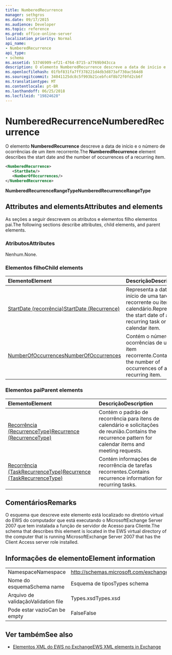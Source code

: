 ```yaml
---
title: NumberedRecurrence
manager: sethgros
ms.date: 09/17/2015
ms.audience: Developer
ms.topic: reference
ms.prod: office-online-server
localization_priority: Normal
api_name:
- NumberedRecurrence
api_type:
- schema
ms.assetid: 53746909-ef21-4764-8715-a7769b943cca
description: O elemento NumberedRecurrence descreve a data de início e o número de ocorrências de um item recorrente.
ms.openlocfilehash: 01fbf831fa7ff378221d4db3d873af730ac564d8
ms.sourcegitcommit: 34041125dc8c5f993b21cebfc4f8b72f0fd2cb6f
ms.translationtype: MT
ms.contentlocale: pt-BR
ms.lasthandoff: 06/25/2018
ms.locfileid: "19824628"
---
```

# <a name="numberedrecurrence"></a><span data-ttu-id="917e2-103">NumberedRecurrence</span><span class="sxs-lookup"><span data-stu-id="917e2-103">NumberedRecurrence</span></span>

<span data-ttu-id="917e2-104">O elemento **NumberedRecurrence** descreve a data de início e o número de ocorrências de um item recorrente.</span><span class="sxs-lookup"><span data-stu-id="917e2-104">The **NumberedRecurrence** element describes the start date and the number of occurrences of a recurring item.</span></span> 
  
```xml
<NumberedRecurrence>
   <StartDate/>
   <NumberOfOccurrences/>
</NumberedRecurrence>
```

 <span data-ttu-id="917e2-105">**NumberedRecurrenceRangeType**</span><span class="sxs-lookup"><span data-stu-id="917e2-105">**NumberedRecurrenceRangeType**</span></span>
## <a name="attributes-and-elements"></a><span data-ttu-id="917e2-106">Attributes and elements</span><span class="sxs-lookup"><span data-stu-id="917e2-106">Attributes and elements</span></span>

<span data-ttu-id="917e2-107">As seções a seguir descrevem os atributos e elementos filho elementos pai.</span><span class="sxs-lookup"><span data-stu-id="917e2-107">The following sections describe attributes, child elements, and parent elements.</span></span>
  
### <a name="attributes"></a><span data-ttu-id="917e2-108">Atributos</span><span class="sxs-lookup"><span data-stu-id="917e2-108">Attributes</span></span>

<span data-ttu-id="917e2-109">Nenhum.</span><span class="sxs-lookup"><span data-stu-id="917e2-109">None.</span></span>
  
### <a name="child-elements"></a><span data-ttu-id="917e2-110">Elementos filho</span><span class="sxs-lookup"><span data-stu-id="917e2-110">Child elements</span></span>

|<span data-ttu-id="917e2-111">**Elemento**</span><span class="sxs-lookup"><span data-stu-id="917e2-111">**Element**</span></span>|<span data-ttu-id="917e2-112">**Descrição**</span><span class="sxs-lookup"><span data-stu-id="917e2-112">**Description**</span></span>|
|:-----|:-----|
|[<span data-ttu-id="917e2-113">StartDate (recorrência)</span><span class="sxs-lookup"><span data-stu-id="917e2-113">StartDate (Recurrence)</span></span>](startdate-recurrence.md) <br/> |<span data-ttu-id="917e2-114">Representa a data de início de uma tarefa recorrente ou item de calendário.</span><span class="sxs-lookup"><span data-stu-id="917e2-114">Represents the start date of a recurring task or calendar item.</span></span>  <br/> |
|[<span data-ttu-id="917e2-115">NumberOfOccurrences</span><span class="sxs-lookup"><span data-stu-id="917e2-115">NumberOfOccurrences</span></span>](numberofoccurrences.md) <br/> |<span data-ttu-id="917e2-116">Contém o número de ocorrências de um item recorrente.</span><span class="sxs-lookup"><span data-stu-id="917e2-116">Contains the number of occurrences of a recurring item.</span></span>  <br/> |
   
### <a name="parent-elements"></a><span data-ttu-id="917e2-117">Elementos pai</span><span class="sxs-lookup"><span data-stu-id="917e2-117">Parent elements</span></span>

|<span data-ttu-id="917e2-118">**Elemento**</span><span class="sxs-lookup"><span data-stu-id="917e2-118">**Element**</span></span>|<span data-ttu-id="917e2-119">**Descrição**</span><span class="sxs-lookup"><span data-stu-id="917e2-119">**Description**</span></span>|
|:-----|:-----|
|[<span data-ttu-id="917e2-120">Recorrência (RecurrenceType)</span><span class="sxs-lookup"><span data-stu-id="917e2-120">Recurrence (RecurrenceType)</span></span>](recurrence-recurrencetype.md) <br/> |<span data-ttu-id="917e2-121">Contém o padrão de recorrência para itens de calendário e solicitações de reunião.</span><span class="sxs-lookup"><span data-stu-id="917e2-121">Contains the recurrence pattern for calendar items and meeting requests.</span></span>  <br/> |
|[<span data-ttu-id="917e2-122">Recorrência (TaskRecurrenceType)</span><span class="sxs-lookup"><span data-stu-id="917e2-122">Recurrence (TaskRecurrenceType)</span></span>](recurrence-taskrecurrencetype.md) <br/> |<span data-ttu-id="917e2-123">Contém informações de recorrência de tarefas recorrentes.</span><span class="sxs-lookup"><span data-stu-id="917e2-123">Contains recurrence information for recurring tasks.</span></span>  <br/> |
   
## <a name="remarks"></a><span data-ttu-id="917e2-124">Comentários</span><span class="sxs-lookup"><span data-stu-id="917e2-124">Remarks</span></span>

<span data-ttu-id="917e2-125">O esquema que descreve este elemento está localizado no diretório virtual do EWS do computador que está executando o MicrosoftExchange Server 2007 que tem instalada a função de servidor de Acesso para Cliente.</span><span class="sxs-lookup"><span data-stu-id="917e2-125">The schema that describes this element is located in the EWS virtual directory of the computer that is running MicrosoftExchange Server 2007 that has the Client Access server role installed.</span></span>
  
## <a name="element-information"></a><span data-ttu-id="917e2-126">Informações de elemento</span><span class="sxs-lookup"><span data-stu-id="917e2-126">Element information</span></span>

|||
|:-----|:-----|
|<span data-ttu-id="917e2-127">Namespace</span><span class="sxs-lookup"><span data-stu-id="917e2-127">Namespace</span></span>  <br/> |http://schemas.microsoft.com/exchange/services/2006/types  <br/> |
|<span data-ttu-id="917e2-128">Nome do esquema</span><span class="sxs-lookup"><span data-stu-id="917e2-128">Schema name</span></span>  <br/> |<span data-ttu-id="917e2-129">Esquema de tipos</span><span class="sxs-lookup"><span data-stu-id="917e2-129">Types schema</span></span>  <br/> |
|<span data-ttu-id="917e2-130">Arquivo de validação</span><span class="sxs-lookup"><span data-stu-id="917e2-130">Validation file</span></span>  <br/> |<span data-ttu-id="917e2-131">Types.xsd</span><span class="sxs-lookup"><span data-stu-id="917e2-131">Types.xsd</span></span>  <br/> |
|<span data-ttu-id="917e2-132">Pode estar vazio</span><span class="sxs-lookup"><span data-stu-id="917e2-132">Can be empty</span></span>  <br/> |<span data-ttu-id="917e2-133">False</span><span class="sxs-lookup"><span data-stu-id="917e2-133">False</span></span>  <br/> |
   
## <a name="see-also"></a><span data-ttu-id="917e2-134">Ver também</span><span class="sxs-lookup"><span data-stu-id="917e2-134">See also</span></span>



- [<span data-ttu-id="917e2-135">Elementos XML do EWS no Exchange</span><span class="sxs-lookup"><span data-stu-id="917e2-135">EWS XML elements in Exchange</span></span>](ews-xml-elements-in-exchange.md)

